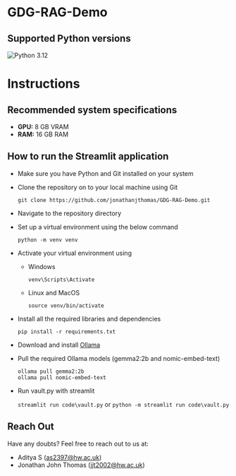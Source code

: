 # GDG-RAG-Demo

## Supported Python versions

![Python 3.12](https://github.com/jonathanjthomas/GDG-RAG-Demo/actions/workflows/python-3.12.yml/badge.svg)

# Instructions

## Recommended system specifications

- **GPU:** 8 GB VRAM
- **RAM:** 16 GB RAM

## How to run the Streamlit application

- Make sure you have Python and Git installed on your system
- Clone the repository on to your local machine using Git

  ```shell
  git clone https://github.com/jonathanjthomas/GDG-RAG-Demo.git
  ```

- Navigate to the repository directory
- Set up a virtual environment using the below command

  ```shell
  python -m venv venv
  ```

- Activate your virtual environment using

  - Windows
    ```shell
    venv\Scripts\Activate
    ```
  - Linux and MacOS
    ```shell
    source venv/bin/activate
    ```

- Install all the required libraries and dependencies

  ```shell
  pip install -r requirements.txt
  ```

- Download and install [Ollama](https://ollama.com/download)
- Pull the required Ollama models (gemma2:2b and nomic-embed-text)

  ```shell
  ollama pull gemma2:2b
  ollama pull nomic-embed-text
  ```

- Run vault.py with streamlit

  `streamlit run code\vault.py` or `python -m streamlit run code\vault.py`

## Reach Out

Have any doubts? Feel free to reach out to us at:

- Aditya S (as2397@hw.ac.uk)
- Jonathan John Thomas (jjt2002@hw.ac.uk)
